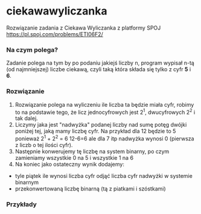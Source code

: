 # ciekawawyliczanka
Rozwiązanie zadania z Ciekawa Wyliczanka z platformy SPOJ https://pl.spoj.com/problems/ETI06F2/

### Na czym polega?
Zadanie polega na tym by po podaniu jakiejś liczby n, program wypisał n-tą (od najmniejszej) liczbe ciekawą, czyli taką która składa się tylko z cyfr **5** i **6**.
### Rozwiązanie 
1. Rozwiązanie polega na wyliczeniu ile liczba ta będzie miała cyfr, robimy to na podstawie tego, że licz jednocyfrowych jest 2<sup>1</sup>, dwucyfrowych 2<sup>2</sup> i tak dalej.
2. Liczymy jaka jest "nadwyżka" podanej liczby nad sumę potęg dwójki poniżej tej, jaką mamy liczbę cyfr. Na przykład dla 12 będzie to 5 ponieważ 2<sup>1</sup> + 2<sup>2</sup> = 6 12-6=6 ale dla 7 itp nadwyżka wynosi 0 (pierwsza z liczb o tej ilości cyfr).
3. Następnie konwerujemy tę liczbę na system binarny, po czym zamieniamy wszystkie 0 na 5 i wszystkie 1 na 6
4. Na koniec jako ostateczny wynik dodajemy: 
- tyle piątek ile wynosi liczba cyfr odjąć liczba cyfr nadwyżki w systemie binarnym
- przekonwertowaną liczbę binarną (tą z piatkami i szóstkami)

### Przykłady
